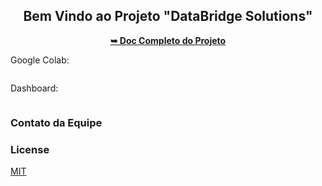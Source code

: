 <div align="center">
  <h2 align="center">Bem Vindo ao Projeto "DataBridge Solutions"</h2>
    <a href="#"><strong>➥ Doc Completo do Projeto</strong></a>

</div>


Google Colab:
```bash
```

Dashboard:
```bash
```

### Contato da Equipe


### License

[MIT](https://choosealicense.com/licenses/mit/)
